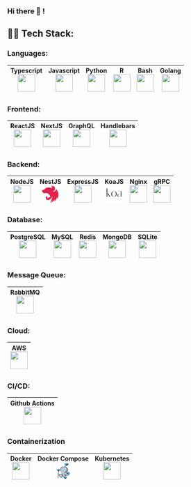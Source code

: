 ### Hi there 🙌 !

## 👨‍💻 Tech Stack:

### Languages:

<table>
  <thead>
    <tr valign="top">
      <th valign="center">
        <span><strong>Typescript</strong></span><br />
        <img width="40" height="40"
          src="https://cdn.jsdelivr.net/gh/devicons/devicon@latest/icons/typescript/typescript-original.svg" />
        <br />
      </th>
      <th valign="center">
        <span><strong>Javascript</strong></span><br />
        <img width="40" height="40"
          src="https://cdn.jsdelivr.net/gh/devicons/devicon@latest/icons/javascript/javascript-original.svg" />
        <br />
      </th>
      <th valign="center">
        <span><strong>Python</strong></span><br />
        <img width="40" height="40"
          src="https://cdn.jsdelivr.net/gh/devicons/devicon@latest/icons/python/python-original.svg" />
        <br />
      </th>
      <th valign="center">
        <span><strong>&nbsp;&nbsp;&nbsp;&nbsp;R&nbsp;&nbsp;&nbsp;&nbsp;</strong></span><br />
        <img width="40" height="40" src="https://cdn.jsdelivr.net/gh/devicons/devicon@latest/icons/r/r-original.svg" />
        <br />
      </th>
      <th valign="center">
        <span><strong>Bash</strong></span><br />
        <img width="40" height="40" src="https://cdn.jsdelivr.net/gh/devicons/devicon@latest/icons/bash/bash-original.svg" />
        <br />
      </th>
      <th valign="center">
        <span><strong>Golang</strong></span><br />
        <img width="40" height="40"
          src="https://cdn.jsdelivr.net/gh/devicons/devicon@latest/icons/go/go-original.svg" />
        <br />
      </th>
    </tr>
  </thead>
</table>

### Frontend:

<table>
  <thead>
    <tr valign="top">
      <th valign="center">
        <span><strong>ReactJS</strong></span><br />
        <img width="40" height="40" src="https://cdn.jsdelivr.net/gh/devicons/devicon@latest/icons/react/react-original.svg" />
        <br />
      <th valign="center">
        <span><strong>NextJS</strong></span><br />
        <img width="40" height="40"
          src="https://cdn.jsdelivr.net/gh/devicons/devicon@latest/icons/nextjs/nextjs-original.svg" />
        <br />
      </th>
      <th valign="center">
        <span><strong>GraphQL</strong></span><br />
        <img width="40" height="40"
          src="https://cdn.jsdelivr.net/gh/devicons/devicon@latest/icons/graphql/graphql-plain.svg" />
        <br />
      </th>
      <th valign="center">
        <span><strong>Handlebars</strong></span><br />
        <img width="40" height="40"
          src="https://cdn.jsdelivr.net/gh/devicons/devicon@latest/icons/handlebars/handlebars-original.svg" />
        <br />
      </th>
    </tr>
  </thead>
</table>

### Backend:

<table>
  <thead>
    <tr valign="top">
      <th valign="center">
        <span><strong>NodeJS</strong></span><br />
        <img width="40" height="40"
          src="https://cdn.jsdelivr.net/gh/devicons/devicon@latest/icons/nodejs/nodejs-original.svg" />
        <br />
      </th>
      <th valign="center">
        <span><strong>NestJS</strong></span><br />
        <img width="40" height="40"
          src="https://raw.githubusercontent.com/github/explore/main/topics/nestjs/nestjs.png" />
        <br />
      </th>
      <th valign="center">
        <span><strong>ExpressJS</strong></span><br />
        <img width="40" height="40"
          src="https://cdn.jsdelivr.net/gh/devicons/devicon@latest/icons/express/express-original.svg" />
        <br />
      </th>
      <th valign="center">
        <span><strong>KoaJS</strong></span><br />
        <img width="40" height="40" src="https://raw.githubusercontent.com/github/explore/main/topics/koa/koa.png" />
        <br />
      </th>
      <th valign="center">
        <span><strong>Nginx</strong></span><br />
        <img width="40" height="40" src="https://cdn.jsdelivr.net/gh/devicons/devicon@latest/icons/nginx/nginx-original.svg" />
        <br />
      </th>
      <th valign="center">
        <span><strong>gRPC</strong></span><br />
        <img width="40" height="40" src="https://grpc.io/img/logos/grpc-icon-color.png" />
        <br />
      </th>
    </tr>
  </thead>
</table>

### Database:

<table>
  <thead>
    <tr valign="top">
      <th valign="center">
        <span><strong>PostgreSQL</strong></span><br />
        <img width="40" height="40"
          src="https://cdn.jsdelivr.net/gh/devicons/devicon@latest/icons/postgresql/postgresql-original.svg" />
        <br />
      </th>
      <th valign="center">
        <span><strong>MySQL</strong></span><br />
        <img width="40" height="40"
          src="https://cdn.jsdelivr.net/gh/devicons/devicon@latest/icons/mysql/mysql-original.svg" />
        <br />
      </th>
      <th valign="center">
        <span><strong>Redis</strong></span><br />
        <img width="40" height="40" src="https://cdn.jsdelivr.net/gh/devicons/devicon@latest/icons/redis/redis-original.svg" />
        <br />
      </th>
      <th valign="center">
        <span><strong>MongoDB</strong></span><br />
        <img width="40" height="40"
          src="https://cdn.jsdelivr.net/gh/devicons/devicon@latest/icons/mongodb/mongodb-original.svg" />
        <br />
      </th>
      <th valign="center">
        <span><strong>SQLite</strong></span><br />
        <img width="40" height="40"
          src="https://cdn.jsdelivr.net/gh/devicons/devicon@latest/icons/sqlite/sqlite-original.svg" />
        <br />
      </th>
    </tr>
  </thead>
</table>

### Message Queue:

<table>
  <thead>
    <tr valign="top">
      <th valign="center">
        <span><strong>RabbitMQ</strong></span><br />
        <img width="40" height="40" src="https://cdn.jsdelivr.net/gh/devicons/devicon@latest/icons/rabbitmq/rabbitmq-original.svg" />
        <br />
    </tr>
  </thead>
</table>

### Cloud:

<table>
  <thead>
    <tr valign="top">
      <th valign="center">
        <span><strong>AWS</strong></span><br />
        <img width="40" height="40" src="https://cdn.jsdelivr.net/gh/devicons/devicon@latest/icons/amazonwebservices/amazonwebservices-original-wordmark.svg" />
        <br />
    </tr>
  </thead>
</table>

### CI/CD:

<table>
  <thead>
    <tr valign="top">
      <th valign="center">
        <span><strong>Github Actions</strong></span><br />
        <img width="40" height="40"
          src="https://cdn.jsdelivr.net/gh/devicons/devicon@latest/icons/githubactions/githubactions-original.svg" />
        <br />
    </tr>
  </thead>
</table>

### Containerization

<table>
  <thead>
    <tr valign="top">
      <th valign="center">
        <span><strong>Docker</strong></span><br />
        <img width="40" height="40"
          src="https://cdn.jsdelivr.net/gh/devicons/devicon@latest/icons/docker/docker-original.svg" />
        <br />
      <th valign="center">
        <span><strong>Docker Compose</strong></span><br />
        <img width="40" height="40"
          src="https://raw.githubusercontent.com/github/explore/main/topics/docker-compose/docker-compose.png" />
        <br />
      </th>
      <th valign="center">
        <span><strong>Kubernetes</strong></span><br />
        <img width="40" height="40"
          src="https://cdn.jsdelivr.net/gh/devicons/devicon@latest/icons/kubernetes/kubernetes-original.svg" />
        <br />
      </th>
    </tr>
  </thead>
</table>
